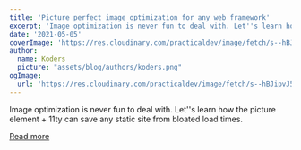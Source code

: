 ```yaml
---
title: 'Picture perfect image optimization for any web framework'
excerpt: 'Image optimization is never fun to deal with. Let''s learn how the picture element + 11ty can save any static site from bloated load times.'
date: '2021-05-05'
coverImage: 'https://res.cloudinary.com/practicaldev/image/fetch/s--hBJipvJ5--/c_imagga_scale,f_auto,fl_progressive,h_420,q_auto,w_1000/https://bholmes.dev/assets/blog/picture-perfect-image-optimization.png'
author:
  name: Koders
  picture: "assets/blog/authors/koders.png"
ogImage:
  url: 'https://res.cloudinary.com/practicaldev/image/fetch/s--hBJipvJ5--/c_imagga_scale,f_auto,fl_progressive,h_420,q_auto,w_1000/https://bholmes.dev/assets/blog/picture-perfect-image-optimization.png'
---
```


Image optimization is never fun to deal with. Let''s learn how the picture element + 11ty can save any static site from bloated load times.

[Read more](https://dev.to/bholmesdev/picture-perfect-image-optimization-for-any-web-framework-2o77)
